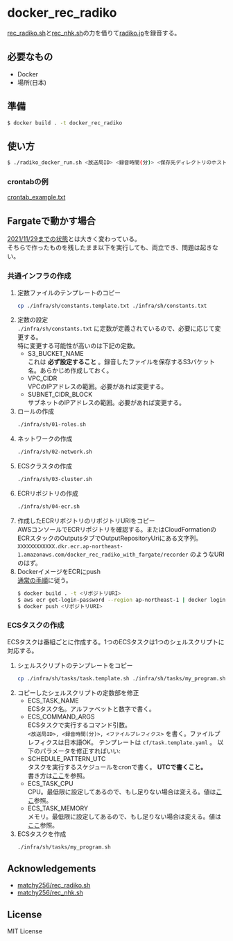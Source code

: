 # docker_rec_radiko
[rec_radiko.sh](https://gist.github.com/matchy256/3956266)と[rec_nhk.sh](https://gist.github.com/matchy256/5310409)の力を借りて[radiko.jp](http://radiko.jp)を録音する。

## 必要なもの
+ Docker
+ 場所(日本)

## 準備

```sh
$ docker build . -t docker_rec_radiko
```

## 使い方

```sh
$ ./radiko_docker_run.sh <放送局ID> <録音時間(分)> <保存先ディレクトリのホスト側パス> <ファイルプレフィクス>
```

### crontabの例
[crontab_example.txt](./crontab_example.txt)

## Fargateで動かす場合
[2021/11/29までの状態](https://github.com/sankaku/docker_rec_radiko/tree/v1.1)とは大きく変わっている。  
そちらで作ったものを残したまま以下を実行しても、両立でき、問題は起きない。

### 共通インフラの作成
1. 定数ファイルのテンプレートのコピー  
   ```sh
   cp ./infra/sh/constants.template.txt ./infra/sh/constants.txt
   ```
1. 定数の設定  
   `./infra/sh/constants.txt` に定数が定義されているので、必要に応じて変更する。  
   特に変更する可能性が高いのは下記の定数。
   - S3_BUCKET_NAME  
     これは **必ず設定すること** 。録音したファイルを保存するS3バケット名。あらかじめ作成しておく。
   - VPC_CIDR  
     VPCのIPアドレスの範囲。必要があれば変更する。
   - SUBNET_CIDR_BLOCK  
     サブネットのIPアドレスの範囲。必要があれば変更する。
1. ロールの作成  
   ```sh
   ./infra/sh/01-roles.sh
   ```
1. ネットワークの作成  
   ```sh
   ./infra/sh/02-network.sh
   ```
1. ECSクラスタの作成  
   ```sh
   ./infra/sh/03-cluster.sh
   ```
1. ECRリポジトリの作成  
   ```sh
   ./infra/sh/04-ecr.sh
   ```
1. 作成したECRリポジトリのリポジトリURIをコピー  
   AWSコンソールでECRリポジトリを確認する。またはCloudFormationのECRスタックのOutputsタブでOutputRepositoryUriにある文字列。  
   `XXXXXXXXXXXX.dkr.ecr.ap-northeast-1.amazonaws.com/docker_rec_radiko_with_fargate/recorder` のようなURIのはず。
1. DockerイメージをECRにpush  
  [通常の手順](https://docs.aws.amazon.com/ja_jp/AmazonECR/latest/userguide/docker-push-ecr-image.html)に従う。
    ```sh
    $ docker build . -t <リポジトリURI>
    $ aws ecr get-login-password --region ap-northeast-1 | docker login --username AWS --password-stdin <リポジトリURI>
    $ docker push <リポジトリURI>
    ```

### ECSタスクの作成
ECSタスクは番組ごとに作成する。1つのECSタスクは1つのシェルスクリプトに対応する。
1. シェルスクリプトのテンプレートをコピー  
   ```sh
   cp ./infra/sh/tasks/task.template.sh ./infra/sh/tasks/my_program.sh
   ```
1. コピーしたシェルスクリプトの定数部を修正  
   - ECS_TASK_NAME  
     ECSタスク名。アルファベットと数字で書く。
   - ECS_COMMAND_ARGS  
     ECSタスクで実行するコマンド引数。  
     `<放送局ID>, <録音時間(分)>, <ファイルプレフィクス>` を書く。ファイルプレフィクスは日本語OK。
     テンプレートは `cf/task.template.yaml` 。 以下のパラメータを修正すればいい:
   - SCHEDULE_PATTERN_UTC  
     タスクを実行するスケジュールをcronで書く。 **UTCで書くこと。**  
     書き方は[ここ](https://docs.aws.amazon.com/ja_jp/AmazonCloudWatch/latest/events/ScheduledEvents.html#CronExpressions)を参照。
   - ECS_TASK_CPU  
     CPU。最低限に設定してあるので、もし足りない場合は変える。値は[ここ](https://docs.aws.amazon.com/AWSCloudFormation/latest/UserGuide/aws-resource-ecs-taskdefinition.html#cfn-ecs-taskdefinition-cpu)参照。
   - ECS_TASK_MEMORY  
     メモリ。最低限に設定してあるので、もし足りない場合は変える。値は[ここ](https://docs.aws.amazon.com/AWSCloudFormation/latest/UserGuide/aws-resource-ecs-taskdefinition.html#cfn-ecs-taskdefinition-memory)参照。
1. ECSタスクを作成  
   ```sh
   ./infra/sh/tasks/my_program.sh
   ```

## Acknowledgements
+ [matchy256/rec_radiko.sh](https://gist.github.com/matchy256/3956266)
+ [matchy256/rec_nhk.sh](https://gist.github.com/matchy256/5310409)

## License
MIT License
